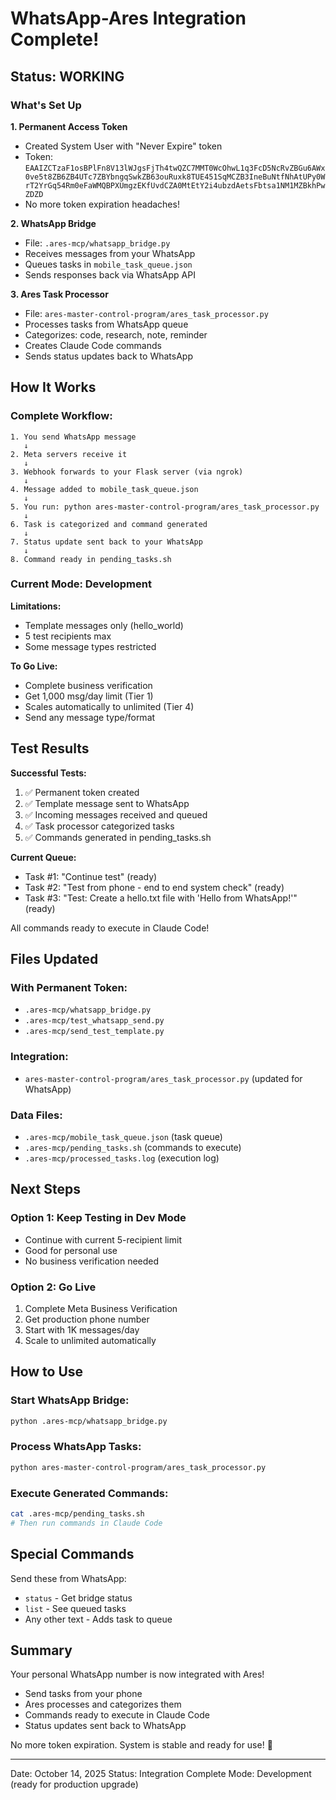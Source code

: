 # WhatsApp-Ares Integration Complete!

## Status: WORKING

### What's Set Up

**1. Permanent Access Token**
- Created System User with "Never Expire" token
- Token: `EAAIZCTzaF1osBPlFn8V13lWJgsFjTh4twQZC7MMT0WcOhwL1q3FcD5NcRvZBGu6AWx0ve5t8ZB6ZB4UTc7ZBYbngqSwkZB63ouRuxk8TUE451SqMCZB3IneBuNtfNhAtUPy0WrT2YrGq54Rm0eFaWMQBPXUmgzEKfUvdCZA0MtEtY2i4ubzdAetsFbtsa1NM1MZBkhPwZDZD`
- No more token expiration headaches!

**2. WhatsApp Bridge**
- File: `.ares-mcp/whatsapp_bridge.py`
- Receives messages from your WhatsApp
- Queues tasks in `mobile_task_queue.json`
- Sends responses back via WhatsApp API

**3. Ares Task Processor**
- File: `ares-master-control-program/ares_task_processor.py`
- Processes tasks from WhatsApp queue
- Categorizes: code, research, note, reminder
- Creates Claude Code commands
- Sends status updates back to WhatsApp

## How It Works

### Complete Workflow:

```
1. You send WhatsApp message
   ↓
2. Meta servers receive it
   ↓
3. Webhook forwards to your Flask server (via ngrok)
   ↓
4. Message added to mobile_task_queue.json
   ↓
5. You run: python ares-master-control-program/ares_task_processor.py
   ↓
6. Task is categorized and command generated
   ↓
7. Status update sent back to your WhatsApp
   ↓
8. Command ready in pending_tasks.sh
```

### Current Mode: Development

**Limitations:**
- Template messages only (hello_world)
- 5 test recipients max
- Some message types restricted

**To Go Live:**
- Complete business verification
- Get 1,000 msg/day limit (Tier 1)
- Scales automatically to unlimited (Tier 4)
- Send any message type/format

## Test Results

**Successful Tests:**
1. ✅ Permanent token created
2. ✅ Template message sent to WhatsApp
3. ✅ Incoming messages received and queued
4. ✅ Task processor categorized tasks
5. ✅ Commands generated in pending_tasks.sh

**Current Queue:**
- Task #1: "Continue test" (ready)
- Task #2: "Test from phone - end to end system check" (ready)
- Task #3: "Test: Create a hello.txt file with 'Hello from WhatsApp!'" (ready)

All commands ready to execute in Claude Code!

## Files Updated

### With Permanent Token:
- `.ares-mcp/whatsapp_bridge.py`
- `.ares-mcp/test_whatsapp_send.py`
- `.ares-mcp/send_test_template.py`

### Integration:
- `ares-master-control-program/ares_task_processor.py` (updated for WhatsApp)

### Data Files:
- `.ares-mcp/mobile_task_queue.json` (task queue)
- `.ares-mcp/pending_tasks.sh` (commands to execute)
- `.ares-mcp/processed_tasks.log` (execution log)

## Next Steps

### Option 1: Keep Testing in Dev Mode
- Continue with current 5-recipient limit
- Good for personal use
- No business verification needed

### Option 2: Go Live
1. Complete Meta Business Verification
2. Get production phone number
3. Start with 1K messages/day
4. Scale to unlimited automatically

## How to Use

### Start WhatsApp Bridge:
```bash
python .ares-mcp/whatsapp_bridge.py
```

### Process WhatsApp Tasks:
```bash
python ares-master-control-program/ares_task_processor.py
```

### Execute Generated Commands:
```bash
cat .ares-mcp/pending_tasks.sh
# Then run commands in Claude Code
```

## Special Commands

Send these from WhatsApp:
- `status` - Get bridge status
- `list` - See queued tasks
- Any other text - Adds task to queue

## Summary

Your personal WhatsApp number is now integrated with Ares!

- Send tasks from your phone
- Ares processes and categorizes them
- Commands ready to execute in Claude Code
- Status updates sent back to WhatsApp

No more token expiration. System is stable and ready for use! 🚀

---

Date: October 14, 2025
Status: Integration Complete
Mode: Development (ready for production upgrade)
